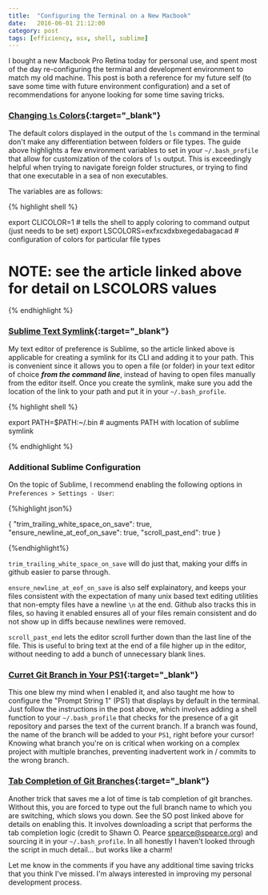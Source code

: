 ```yaml
---
title:  "Configuring the Terminal on a New Macbook"
date:   2016-06-01 21:12:00
category: post
tags: [efficiency, osx, shell, sublime]
---
```


I bought a new Macbook Pro Retina today for personal use, and spent most of the day re-configuring the terminal and development environment to match my old machine. This post is both a reference for my future self (to save some time with future environment configuration) and a set of recommendations for anyone looking for some time saving tricks.

### [Changing `ls` Colors][ls]{:target="_blank"}

The default colors displayed in the output of the `ls` command in the terminal don't make any differentiation between folders or file types. The guide above highlights a few environment variables to set in your `~/.bash_profile` that allow for customization of the colors of `ls` output. This is exceedingly helpful when trying to navigate foreign folder structures, or trying to find that one executable in a sea of non executables.

The variables are as follows:

{% highlight shell %}

  export CLICOLOR=1 # tells the shell to apply coloring to command output (just needs to be set)
  export LSCOLORS=exfxcxdxbxegedabagacad # configuration of colors for particular file types
  # NOTE: see the article linked above for detail on LSCOLORS values

{% endhighlight %}

### [Sublime Text Symlink][subl]{:target="_blank"}

My text editor of preference is Sublime, so the article linked above is applicable for creating a symlink for its CLI and adding it to your path. This is convenient since it allows you to open a file (or folder) in your text editor of choice ***from the command line***, instead of having to open files manually from the editor itself. Once you create the symlink, make sure you add the location of the link to your path and put it in your `~/.bash_profile`.

{% highlight shell %}

  export PATH=$PATH:~/.bin # augments PATH with location of sublime symlink

{% endhighlight %}

### Additional Sublime Configuration

On the topic of Sublime, I recommend enabling the following options in `Preferences > Settings - User`:

{%highlight json%}

{
	"trim_trailing_white_space_on_save": true,
	"ensure_newline_at_eof_on_save": true,
	"scroll_past_end": true
}

{%endhighlight%}

`trim_trailing_white_space_on_save` will do just that, making your diffs in github easier to parse through.

`ensure_newline_at_eof_on_save` is also self explainatory, and keeps your files consistent with the expectation of many unix based text editing utilities that non-empty files have a newline `\n` at the end. Github also tracks this in files, so having it enabled ensures all of your files remain consistent and do not show up in diffs because newlines were removed.

`scroll_past_end` lets the editor scroll further down than the last line of the file. This is useful to bring text at the end of a file higher up in the editor, without needing to add a bunch of unnecessary blank lines.

### [Curret Git Branch in Your PS1][gbps1]{:target="_blank"}

This one blew my mind when I enabled it, and also taught me how to configure the "Prompt String 1" (PS1) that displays by default in the terminal. Just follow the instructions in the post above, which involves adding a shell function to your `~/.bash_profile` that checks for the presence of a git repository and parses the text of the current branch. If a branch was found, the name of the branch will be added to your `PS1`, right before your cursor! Knowing what branch you're on is critical when working on a complex project with multiple branches, preventing inadvertent work in / commits to the wrong branch.

### [Tab Completion of Git Branches][tab]{:target="_blank"}

Another trick that saves me a lot of time is tab completion of git branches. Without this, you are forced to type out the full branch name to which you are switching, which slows you down. See the SO post linked above for details on enabling this. It involves downloading a script that performs the tab completion logic (credit to Shawn O. Pearce <spearce@spearce.org>) and sourcing it in your `~/.bash_profile`. In all honestly I haven't looked through the script in much detail... but works like a charm!

Let me know in the comments if you have any additional time saving tricks that you think I've missed. I'm always interested in improving my personal development process.

[ls]: http://osxdaily.com/2012/02/21/add-color-to-the-terminal-in-mac-os-x/
[subl]: https://www.sublimetext.com/docs/3/osx_command_line.html
[gbps1]: https://coderwall.com/p/fasnya/add-git-branch-name-to-bash-prompt
[tab]: http://apple.stackexchange.com/a/55886
